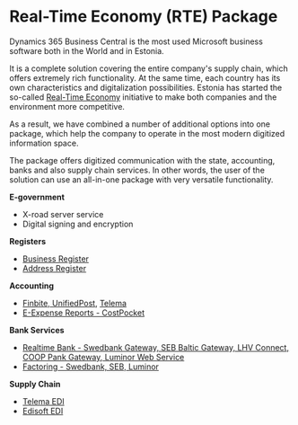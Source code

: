 # Real-Time Economy (RTE) Package
Dynamics 365 Business Central is the most used Microsoft business software both in the World and in Estonia.

It is a complete solution covering the entire company's supply chain, which offers extremely rich functionality. At the same time, each country has its own characteristics and digitalization possibilities. Estonia has started the so-called [Real-Time Economy](https://realtimeeconomy-bsr.eu/) initiative to make both companies and the environment more competitive.

As a result, we have combined a number of additional options into one package, which help the company to operate in the most modern digitized information space.

The package offers digitized communication with the state, accounting, banks and also supply chain services. In other words, the user of the solution can use an all-in-one package with very versatile functionality.


**E-government**
- X-road server service
- Digital signing and encryption

**Registers**
- <a href="https://dynamicspartnersee.github.io/apps/estonian-business-register/docs/en-US/help.html" target="_blank">Business Register</a>
- <a href="https://apps.itera.ee/apps/Address-Autocomplete/docs/en-US/app.html" target="_blank">Address Register</a>

**Accounting**
- <a href="https://dynamicspartnersee.github.io/apps/einvoices-for-estonia/docs/en-US/help.html" target="_blank">Finbite, UnifiedPost</a>, <a href="https://dynamicspartnersee.github.io/apps/telema-edi/docs/en-US/help.html" target="_blank">Telema</a>
- <a href="https://apps.itera.ee/apps/expense-reports/docs/en-US/app.html" target="_blank">E-Expense Reports - CostPocket</a>

**Bank Services**
- <a href="https://apps.itera.ee/apps/realtime-bank/docs/en-US/app.html" target="_blank">Realtime Bank - Swedbank Gateway, SEB Baltic Gateway, LHV Connect, COOP Pank Gateway, Luminor Web Service</a>
- <a href="https://apps.itera.ee/apps/factoring/docs/en-US/app.html" target="_blank">Factoring - Swedbank, SEB, Luminor</a>

**Supply Chain**
- <a href="https://dynamicspartnersee.github.io/apps/telema-edi/docs/en-US/help.html" target="_blank">Telema EDI</a>
- <a href="https://dynamicspartnersee.github.io/apps/telema-edi/docs/en-US/help.html" target="_blank">Edisoft EDI</a>
